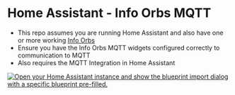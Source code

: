 # Home Assistant - Info Orbs MQTT 

* This repo assumes you are running Home Assistant and also have one or more working [Info Orbs](https://github.com/brettdottech/info-orbs)
* Ensure you have the Info Orbs MQTT widgets configured correctly to communication to MQTT  
* Also requires the MQTT Integration in Home Assistant  
  
  

[![Open your Home Assistant instance and show the blueprint import dialog with a specific blueprint pre-filled.](https://my.home-assistant.io/badges/blueprint_import.svg)](https://my.home-assistant.io/redirect/blueprint_import/?blueprint_url=https://raw.githubusercontent.com/dreed47/info-orbs-mqtt-ha/refs/heads/main/blueprints/info-orb-mqtt-widget.yaml)
